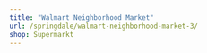 ```yaml
---
title: "Walmart Neighborhood Market"
url: /springdale/walmart-neighborhood-market-3/
shop: Supermarkt
---
```


